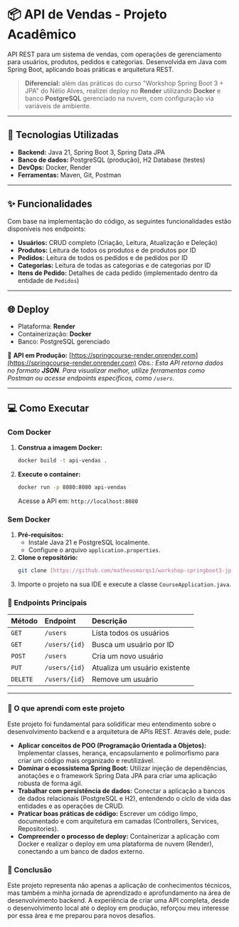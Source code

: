 # 📦 API de Vendas - Projeto Acadêmico

API REST para um sistema de vendas, com operações de gerenciamento para usuários, produtos, pedidos e categorias.
Desenvolvida em Java com Spring Boot, aplicando boas práticas e arquitetura REST.

> **Diferencial:** além das práticas do curso "Workshop Spring Boot 3 + JPA" do Nélio Alves, realizei deploy no **Render** utilizando **Docker** e banco **PostgreSQL** gerenciado na nuvem, com configuração via variáveis de ambiente.

---

## 🚀 Tecnologias Utilizadas

-   **Backend:** Java 21, Spring Boot 3, Spring Data JPA
-   **Banco de dados:** PostgreSQL (produção), H2 Database (testes)
-   **DevOps:** Docker, Render
-   **Ferramentas:** Maven, Git, Postman

---

## ✨ Funcionalidades

Com base na implementação do código, as seguintes funcionalidades estão disponíveis nos endpoints:

* **Usuários:** CRUD completo (Criação, Leitura, Atualização e Deleção)
* **Produtos:** Leitura de todos os produtos e de produtos por ID
* **Pedidos:** Leitura de todos os pedidos e de pedidos por ID
* **Categorias:** Leitura de todas as categorias e de categorias por ID
* **Itens de Pedido:** Detalhes de cada pedido (implementado dentro da entidade de `Pedidos`)

---

## 🌐 Deploy

-   Plataforma: **Render**
-   Containerização: **Docker**
-   Banco: PostgreSQL gerenciado

🔗 **API em Produção:** [https://springcourse-render.onrender.com](https://springcourse-render.onrender.com)
*Obs.: Esta API retorna dados no formato **JSON**. Para visualizar melhor, utilize ferramentas como Postman ou acesse endpoints específicos, como `/users`.*

---

## 💻 Como Executar

### Com Docker

1.  **Construa a imagem Docker:**
    ```bash
    docker build -t api-vendas .
    ```
2.  **Execute o container:**
    ```bash
    docker run -p 8080:8080 api-vendas
    ```
    Acesse a API em: `http://localhost:8080`

### Sem Docker

1.  **Pré-requisitos:**
    * Instale Java 21 e PostgreSQL localmente.
    * Configure o arquivo `application.properties`.
2.  **Clone o repositório:**
    ```bash
    git clone [https://github.com/matheusmarqs1/workshop-springboot3-jpa.git](https://github.com/matheusmarqs1/workshop-springboot3-jpa.git)
    ```
3.  Importe o projeto na sua IDE e execute a classe `CourseApplication.java`.

### 📄 Endpoints Principais

| Método | Endpoint | Descrição |
| :--- | :--- | :--- |
| `GET` | `/users` | Lista todos os usuários |
| `GET` | `/users/{id}` | Busca um usuário por ID |
| `POST` | `/users` | Cria um novo usuário |
| `PUT` | `/users/{id}` | Atualiza um usuário existente |
| `DELETE` | `/users/{id}` | Remove um usuário |

---

### 🧠 O que aprendi com este projeto

Este projeto foi fundamental para solidificar meu entendimento sobre o desenvolvimento backend e a arquitetura de APIs REST. Através dele, pude:

* **Aplicar conceitos de POO (Programação Orientada a Objetos):** Implementar classes, herança, encapsulamento e polimorfismo para criar um código mais organizado e reutilizável.
* **Dominar o ecossistema Spring Boot:** Utilizar injeção de dependências, anotações e o framework Spring Data JPA para criar uma aplicação robusta de forma ágil.
* **Trabalhar com persistência de dados:** Conectar a aplicação a bancos de dados relacionais (PostgreSQL e H2), entendendo o ciclo de vida das entidades e as operações de CRUD.
* **Praticar boas práticas de código:** Escrever um código limpo, documentado e com arquitetura em camadas (Controllers, Services, Repositories).
* **Compreender o processo de deploy:** Containerizar a aplicação com Docker e realizar o deploy em uma plataforma de nuvem (Render), conectando a um banco de dados externo.

### 📝 Conclusão

Este projeto representa não apenas a aplicação de conhecimentos técnicos, mas também a minha jornada de aprendizado e aprofundamento na área de desenvolvimento backend. A experiência de criar uma API completa, desde o desenvolvimento local até o deploy em produção, reforçou meu interesse por essa área e me preparou para novos desafios.

